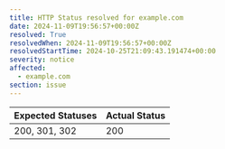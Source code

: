 ```yaml
---
title: HTTP Status resolved for example.com
date: 2024-11-09T19:56:57+00:00Z
resolved: True
resolvedWhen: 2024-11-09T19:56:57+00:00Z
resolvedStartTime: 2024-10-25T21:09:43.191474+00:00
severity: notice
affected:
  - example.com
section: issue
---
```


| Expected Statuses | Actual Status  |
|-------------------|----------------|
| 200, 301, 302 | 200 |
